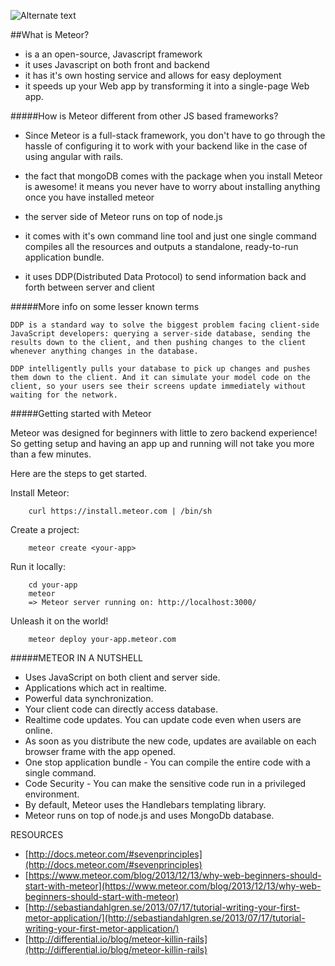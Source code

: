 

![Alternate text](http://airpair-blog.s3.amazonaws.com/wp-content/uploads/2014/02/meteor-logo.png)



##What is Meteor?

* is a an open-source, Javascript framework
* it uses Javascript on both front and backend
* it has it's own hosting service and allows for easy deployment
* it speeds up your Web app by transforming it into a single-page Web app. 


#####How is Meteor different from other JS based frameworks?
    
* Since Meteor is a full-stack framework, you don't have to go through the hassle of configuring it to work with your backend like in the case of using angular with rails.

* the fact that mongoDB comes with the package when you install Meteor is awesome! it means you never have to worry about installing anything once you have installed meteor

* the server side of Meteor runs on top of node.js 

* it comes with it's own command line tool and just one single command compiles all the resources and outputs a standalone, ready-to-run application bundle.

* it uses DDP(Distributed Data Protocol) to send information back and forth between server and client


#####More info on some lesser known terms
    
    DDP is a standard way to solve the biggest problem facing client-side JavaScript developers: querying a server-side database, sending the results down to the client, and then pushing changes to the client whenever anything changes in the database. 
    
	DDP intelligently pulls your database to pick up changes and pushes them down to the client. And it can simulate your model code on the client, so your users see their screens update immediately without waiting for the network.


#####Getting started with Meteor

Meteor was designed for beginners with little to zero backend experience! So getting setup and having an app up and running will not take you more than a few minutes.

Here are the steps to get started.

Install Meteor:

		curl https://install.meteor.com | /bin/sh		
Create a project:
		
		meteor create <your-app>
		
Run it locally:

		cd your-app
		meteor 
		=> Meteor server running on: http://localhost:3000/
		
Unleash it on the world!

		meteor deploy your-app.meteor.com


    

#####METEOR IN A NUTSHELL

* Uses JavaScript on both client and server side. 
* Applications which act in realtime. 
* Powerful data synchronization. 
* Your client code can directly access database. 
* Realtime code updates. You can update code even when users are online. 
* As soon as you distribute the new code, updates are available on each browser frame with the app opened. 
* One stop application bundle - You can compile the entire code with a single command. 
* Code Security - You can make the sensitive code run in a privileged environment. 
* By default, Meteor uses the Handlebars templating library. 
* Meteor runs on top of node.js and uses MongoDb database.

RESOURCES

* [http://docs.meteor.com/#sevenprinciples](http://docs.meteor.com/#sevenprinciples)
* [https://www.meteor.com/blog/2013/12/13/why-web-beginners-should-start-with-meteor](https://www.meteor.com/blog/2013/12/13/why-web-beginners-should-start-with-meteor)
* [http://sebastiandahlgren.se/2013/07/17/tutorial-writing-your-first-metor-application/](http://sebastiandahlgren.se/2013/07/17/tutorial-writing-your-first-metor-application/)
* [http://differential.io/blog/meteor-killin-rails](http://differential.io/blog/meteor-killin-rails)
